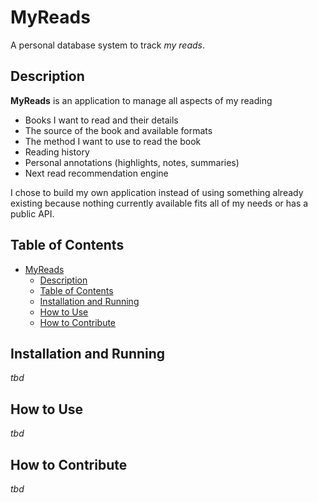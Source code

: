 # MyReads
A personal database system to track *my reads*.

## Description
**MyReads** is an application to manage all aspects of my reading
- Books I want to read and their details
- The source of the book and available formats
- The method I want to use to read the book
- Reading history
- Personal annotations (highlights, notes, summaries)
- Next read recommendation engine

I chose to build my own application instead of using something already existing because nothing currently available fits all of my needs or has a public API. 

## Table of Contents
- [MyReads](#myreads)
  - [Description](#description)
  - [Table of Contents](#table-of-contents)
  - [Installation and Running](#installation-and-running)
  - [How to Use](#how-to-use)
  - [How to Contribute](#how-to-contribute)

## Installation and Running
*tbd*

## How to Use
*tbd*

## How to Contribute
*tbd*
